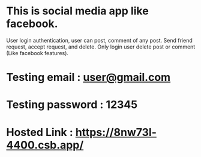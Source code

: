 # This is social media app like facebook.
User login authentication, user can post, comment of any post. Send friend request, accept request, and delete. 
Only login user delete post or comment (Like facebook features).
# Testing email : user@gmail.com
# Testing password : 12345
# Hosted Link : https://8nw73l-4400.csb.app/
